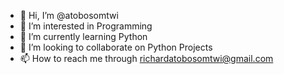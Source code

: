 - 👋 Hi, I’m @atobosomtwi
- 👀 I’m interested in Programming 
- 🌱 I’m currently learning Python 
- 💞️ I’m looking to collaborate on Python Projects 
- 📫 How to reach me through richardatobosomtwi@gmail.com 

<!---
atobosomtwi/atobosomtwi is a ✨ special ✨ repository because its `README.md` (this file) appears on your GitHub profile.
You can click the Preview link to take a look at your changes.
--->

